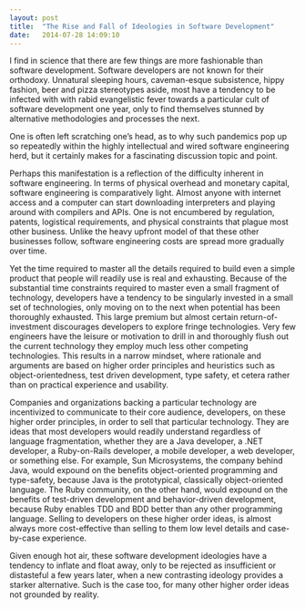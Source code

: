 ```yaml
---
layout: post
title:  "The Rise and Fall of Ideologies in Software Development"
date:   2014-07-28 14:09:10
---
```

I find in science that there are few things are more fashionable than software development. Software developers are not known for their orthodoxy. Unnatural sleeping hours, caveman-esque subsistence, hippy fashion, beer and pizza stereotypes aside, most have a tendency to be infected with with rabid evangelistic fever towards a particular cult of software development one year, only to find themselves stunned by alternative methodologies and processes the next.

One is often left scratching one’s head, as to why such pandemics pop up so repeatedly within the highly intellectual and wired software engineering herd, but it certainly makes for a fascinating discussion topic and point.

Perhaps this manifestation is a reflection of the difficulty inherent in software engineering. In terms of physical overhead and monetary capital, software engineering is comparatively light. Almost anyone with internet access and a computer can start downloading interpreters and playing around with compilers and APIs. One is not encumbered by regulation, patents, logistical requirements, and physical constraints that plague most other business. Unlike the heavy upfront model of that these other businesses follow, software engineering costs are spread more gradually over time.

Yet the time required to master all the details required to build even a simple product that people will readily use is real and exhausting. Because of the substantial time constraints required to master even a small fragment of technology, developers have a tendency to be singularly invested in a small set of technologies, only moving on to the next when potential has been thoroughly exhausted. This large premium but almost certain return-of-investment discourages developers to explore fringe technologies. Very few engineers have the leisure or motivation to drill in and thoroughly flush out the current technology they employ much less other competing technologies. This results in a narrow mindset, where rationale and arguments are based on higher order principles and heuristics such as object-orientedness, test driven development, type safety, et cetera rather than on practical experience and usability.

Companies and organizations backing a particular technology are incentivized to communicate to their core audience, developers, on these higher order principles, in order to sell that particular technology. They are ideas that most developers would readily understand regardless of language fragmentation, whether they are a Java developer, a .NET developer, a Ruby-on-Rails developer, a mobile developer, a web developer, or something else. For example, Sun Microsystems, the company behind Java, would expound on the benefits object-oriented programming and type-safety, because Java is the prototypical, classically object-oriented language. The Ruby community, on the other hand, would expound on the benefits of test-driven development and behavior-driven development, because Ruby enables TDD and BDD better than any other programming language. Selling to developers on these higher order ideas, is almost always more cost-effective than selling to them low level details and case-by-case experience.

Given enough hot air, these software development ideologies have a tendency to inflate and float away, only to be rejected as insufficient or distasteful a few years later, when a new contrasting ideology provides a starker alternative. Such is the case too, for many other higher order ideas not grounded by reality.

